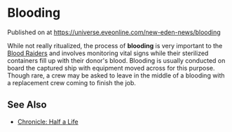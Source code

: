 # Blooding
Published on  at https://universe.eveonline.com/new-eden-news/blooding

While not really ritualized, the process of **blooding** is very important to the [Blood Raiders](1HSqsKgCyL5sX6LpBVfElt) and involves monitoring vital signs while their sterilized containers fill up with their donor's blood. Blooding is usually conducted on board the captured ship with equipment moved across for this purpose. Though rare, a crew may be asked to leave in the middle of a blooding with a replacement crew coming to finish the job.

See Also
--------

-   [Chronicle: Half a Life](4uT1LNhQSAVn1oKIS5qjYQ)
